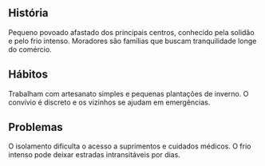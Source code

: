 ## História  
Pequeno povoado afastado dos principais centros, conhecido pela solidão e pelo frio intenso. Moradores são famílias que buscam tranquilidade longe do comércio.

## Hábitos  
Trabalham com artesanato simples e pequenas plantações de inverno. O convívio é discreto e os vizinhos se ajudam em emergências.

## Problemas  
O isolamento dificulta o acesso a suprimentos e cuidados médicos. O frio intenso pode deixar estradas intransitáveis por dias.
